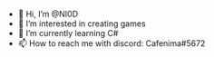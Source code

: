 - 👋 Hi, I’m @NI0D
- 👀 I’m interested in creating games
- 🌱 I’m currently learning C#
- 📫 How to reach me with discord:  Cafenima#5672

<!---
NI0D/NI0D is a ✨ special ✨ repository because its `README.md` (this file) appears on your GitHub profile.
You can click the Preview link to take a look at your changes.
--->
